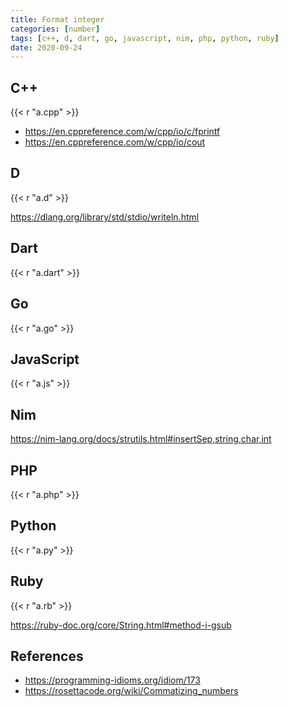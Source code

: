 ```yaml
---
title: Format integer
categories: [number]
tags: [c++, d, dart, go, javascript, nim, php, python, ruby]
date: 2020-09-24
---
```


## C++

{{< r "a.cpp" >}}

- <https://en.cppreference.com/w/cpp/io/c/fprintf>
- <https://en.cppreference.com/w/cpp/io/cout>

## D

{{< r "a.d" >}}

<https://dlang.org/library/std/stdio/writeln.html>

## Dart

{{< r "a.dart" >}}

## Go

{{< r "a.go" >}}

## JavaScript

{{< r "a.js" >}}

## Nim

<https://nim-lang.org/docs/strutils.html#insertSep,string,char,int>

## PHP

{{< r "a.php" >}}

## Python

{{< r "a.py" >}}

## Ruby

{{< r "a.rb" >}}

<https://ruby-doc.org/core/String.html#method-i-gsub>

## References

- <https://programming-idioms.org/idiom/173>
- <https://rosettacode.org/wiki/Commatizing_numbers>
